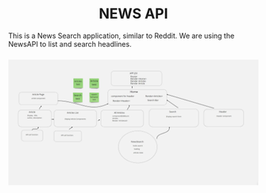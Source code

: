 
<h1 align="center">NEWS API</h1>
This is a News Search application, similar to Reddit. We are using the NewsAPI to list and search headlines.
<h3 align="left"> <img src="public/News Article Map.JPG" /></h3>
